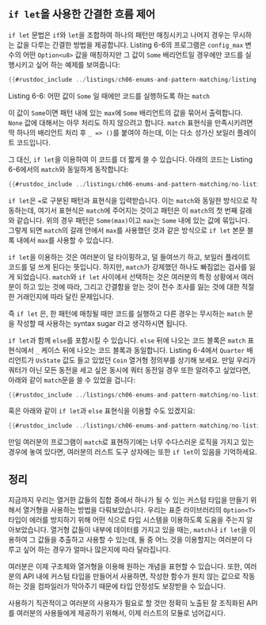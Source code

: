 ## `if let`을 사용한 간결한 흐름 제어

`if let` 문법은 `if`와 `let`을 조합하여 하나의 패턴만 매칭시키고
나머지 경우는 무시하는 값을 다루는 간결한 방법을 제공합니다.
Listing 6-6의 프로그램은 `config_max` 변수의 어떤 `Option<u8>`
값을 매칭하지만 그 값이 `Some` 배리언트일 경우에만 코드를 실행시키고
싶어 하는 예제를 보여줍니다:

```rust
{{#rustdoc_include ../listings/ch06-enums-and-pattern-matching/listing-06-06/src/main.rs:here}}
```

<span class="caption">Listing 6-6: 어떤 값이 `Some` 일 때에만 코드를 실행하도록
하는 `match`</span>

이 값이 `Some`이면 패턴 내에 있는 `max`에 `Some` 배리언트의 값을
묶어서 출력합니다. `None` 값에 대해서는 아무 처리도 하지 않으려고
합니다. `match` 표현식을 만족시키려면 딱 하나의 배리언트 처리 후
`_ => ()`를 붙여야 하는데, 이는 다소 성가신 보일러 플레이트
코드입니다.

그 대신, `if let`을 이용하여 이 코드를 더 짧게 쓸 수 있습니다. 아래의 코드는
Listing 6-6에서의 `match`와 동일하게 동작합니다:

```rust
{{#rustdoc_include ../listings/ch06-enums-and-pattern-matching/no-listing-12-if-let/src/main.rs:here}}
```

`if let`은 `=`로 구분된 패턴과 표현식을 입력받습니다. 이는
`match`와 동일한 방식으로 작동하는데, 여기서 표현식은 `match`에
주어지는 것이고 패턴은 이 `match`의 첫 번째 갈래와 같습니다.
위의 경우 패턴은 `Some(max)`이고 `max`는 `Some` 내에 있는
값에 묶입니다. 그렇게 되면 `match`의 갈래 안에서 `max`를
사용했던 것과 같은 방식으로 `if let` 본문 블록 내에서 `max`를
사용할 수 있습니다.

`if let`을 이용하는 것은 여러분이 덜 타이핑하고, 덜 들여쓰기 하고, 보일러
플레이트 코드를 덜 쓰게 된다는 뜻입니다. 하지만, `match`가 강제했던 하나도
빠짐없는 검사를 잃게 되었습니다. `match`와 `if let` 사이에서 선택하는 것은
여러분의 특정 상황에서 여러분이 하고 있는 것에 따라, 그리고 간결함을 얻는
것이 전수 조사를 잃는 것에 대한 적절한 거래인지에 따라 달린 문제입니다.

즉 `if let` 은, 한 패턴에 매칭될 때만 코드를 실행하고 다른 경우는 무시하는
`match` 문을 작성할 때 사용하는 syntax sugar 라고 생각하시면 됩니다.

`if let`과 함께 `else`를 포함시킬 수 있습니다. `else` 뒤에 나오는
코드 블록은 `match` 표현식에서 `_` 케이스 뒤에 나오는 코드 블록과
동일합니다. Listing 6-4에서 `Quarter` 배리언트가 `UsState` 값도 들고
있었던 `Coin` 열거형 정의부를 상기해 보세요.
만일 우리가 쿼터가 아닌 모든 동전을 세고 싶은 동시에 쿼터 동전일
경우 또한 알려주고 싶었다면, 아래와 같이 `match`문을 쓸 수 있었을
겁니다:

```rust
{{#rustdoc_include ../listings/ch06-enums-and-pattern-matching/no-listing-13-count-and-announce-match/src/main.rs:here}}
```

혹은 아래와 같이 `if let`과 `else` 표현식을 이용할 수도 있겠지요:

```rust
{{#rustdoc_include ../listings/ch06-enums-and-pattern-matching/no-listing-14-count-and-announce-if-let-else/src/main.rs:here}}
```

만일 여러분의 프로그램이 `match`로 표현하기에는 너무 수다스러운 로직을 가지고 있는 경우에 놓여 있다면,
여러분의 러스트 도구 상자에는 또한 `if let`이 있음을 기억하세요.

## 정리

지금까지 우리는 열거한 값들의 집합 중에서 하나가 될 수 있는 커스텀 타입을 만들기 위해서 열거형을
사용하는 방법을 다뤄보았습니다. 우리는 표준 라이브러리의 `Option<T>` 타입이 에러를 방지하기 위해
어떤 식으로 타입 시스템을 이용하도록 도움을 주는지 알아보았습니다. 열거형 값들이 내부에 데이터를
가지고 있을 때는, `match`나 `if let`을 이용하여 그 값들을 추출하고 사용할 수 있는데,
둘 중 어느 것을 이용할지는 여러분이 다루고 싶어 하는 경우가 얼마나 많은지에 따라 달라집니다.

여러분은 이제 구조체와 열거형을 이용해 원하는 개념을 표현할 수 있습니다.
또한, 여러분의 API 내에 커스텀 타입을 만들어서 사용하면, 작성한 함수가
원치 않는 값으로 작동하는 것을 컴파일러가 막아주기 때문에 타입 안정성도
보장받을 수 있습니다.

사용하기 직관적이고 여러분의 사용자가 필요로 할 것만 정확히 노출된 잘
조직화된 API를 여러분의 사용들에게 제공하기 위해서, 이제 러스트의 모듈로
넘어갑시다.

